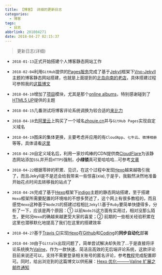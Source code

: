 ```yaml
---
title: 【博客】 详细的更新日志
categories:
  - 博客
tags:
  - 日志
abbrlink: 201804271
date: 2018-04-27 02:15:37
---
```


> 更新日志(详细)

* `2018-01-13`正式开始搭建个人博客静态网站工作

* `2018-02-04`利用`GitHub`提供的[Pages服务](https://pages.github.com/)完成了基于[Jekyll](https://www.jekyll.com.cn/)框架下[Vno-Jekyll](https://github.com/onevcat/vno-jekyll)主题的博客静态网站搭建，也就是上面提到的[北岛向南的老店](https://javef.github.io/)，具体搭建过程可参照我的[这篇博文](https://zhouie.cn/posts/201802151/)

* `2018-04-10`增加了[项目](https://javef.github.io/project)模块，尤其是那个[online albums](https://javef.github.io/project/albums/)，特别感谢碰到了[HTML5 UP](http://html5up.net/)提供的主题

* `2018-04-15`几番测试将博客评论系统调换为较合适的[来比力](https://livere.com/)

* `2018-04-18`去[阿里云](https://cn.aliyun.com/)上购买了一个域名[zhouie.cn](https://zhouie.cn/)并与`GitHub Pages`实现自定义域名

* `2018-04-19`图床的集体更换，主要考虑并应用的有`CloudApp`、`七牛云`、`微博相册`等等，具体请看[这里](https://zhouie.cn/posts/201804241/)

* `2018-04-20`自定义域名后，利用一家炒鸡棒的CDN提供商[CloudFlare](https://www.cloudflare.com/)为该静态网站添加`SSL`并开启`HTTPS`强制，**小绿锁**真可爱哈哈哈...可参考[文章](https://zhouie.cn/posts/201804231/)

* `2018-04-22`根据零碎的积累、见识，在这个过程中发现[Hexo](https://hexo.io/zh-cn/)越来越吸引我了，而且Jekyll是不是还会给我带来一些惊喜(xia),于是乎，我毅然决然地准备开始花点时间去转移我的站点了

* `2018-04-26`完成了基于[Hexo](https://hexo.io/zh-cn/)框架下[indigo](https://github.com/yscoder/hexo-theme-indigo)主题的静态网站搭建，至于搭建`Hexo`框架所需要配置的环境啥的不想多赘述了，这个网上有很多教程的，而且感觉`Hexo`这种基于`NodeJS`的搭建过程相比`Jekyll`基于`Ruby`要简单快捷得多，分析了一下，应该是两个原因：① 以前`NodeJS`这方面有实用过，相对没那么陌生，更何况`Hexo`的确越来越更受大家的喜爱；② 前期的一些相关经验积累在这里也潜移默化地提高了我们在这里的搭建效率

* `2018-04-27`基于[Travis CI](https://www.travis-ci.org/)实现[Hexo](https://hexo.io/zh-cn/)在[Github](https://github.com/)和[Coding](https://coding.net/)的**同步自动化**部署

* `2018-04-30`由于`Gittalk`出现问题了，简单尝试解决却失败了...于是直接将评论系统换为[Valine](https://valine.js.org/)，作为一款快速、简洁且高效的无后端评论系统，这款评论目前来说还可以，支持不需要登录相关账号的匿名评论，参考[教程](https://valine.js.org/quickstart/)完成配置即可。同时，给出浏览到的这篇博文以供拓展：[Hexo 优化———Valine 扩展之邮件通知](http://www.zhaojun.im/hexo-valine-admin/)
